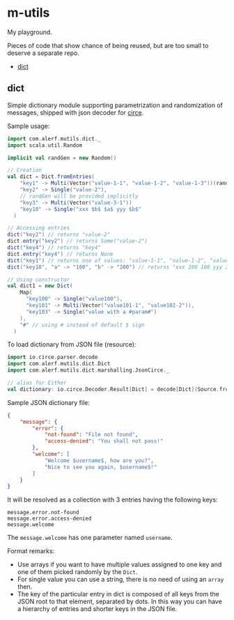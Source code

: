 # m-utils

My playground. 

Pieces of code that show chance of being reused, but are too small to
deserve a separate repo.

- [dict](#dict)

## dict
Simple dictionary module supporting parametrization and randomization of messages,
shipped with json decoder for [circe][circe].

Sample usage:
```Scala
import com.alerf.mutils.dict._
import scala.util.Random

implicit val randGen = new Random()

// Creation
val dict = Dict.fromEntries(
    "key1" -> Multi(Vector("value-1-1", "value-1-2", "value-1-3"))(randGen),
    "key2" -> Single("value-2"),
    // randGen will be provided implicitly
    "key3" -> Multi(Vector("value-3-1"))
    "key10" -> Single("xxx $b$ $a$ yyy $b$"
  )

// Accessing entries
dict("key2") // returns "value-2"
dict.entry("key2") // returns Some("value-2")
dict("key4") // returns "key4"
dict.entry("key4") // returns None
dict("key1") // returns one of values: "value-1-1", "value-1-2", "value-1-3"
dict("key10", "a" -> "100", "b" -> "200") // returns "xxx 200 100 yyy 200"

// Using constructor
val dict1 = new Dict(
    Map(
      "key100" -> Single("value100"),
      "key101" -> Multi(Vector("value101-1", "value102-2")),
      "key103" -> Single("value with a #param#")
    ),
    "#" // using # instead of default $ sign
  )
```


To load dictionary from JSON file (resource):
```Scala
import io.circe.parser.decode
import com.alerf.mutils.dict.Dict
import com.alerf.mutils.dict.marshalling.JsonCirce._

// alias for Either
val dictionary: io.circe.Decoder.Result[Dict] = decode[Dict](Source.fromResource("dictionary.json").mkString)
```

Sample JSON dictionary file:
```json
{
    "message": {
        "error": {
            "not-found": "File not found",
            "access-denied": "You shall not pass!"
        },
        "welcome": [
            "Welcome $username$, how are you?",
            "Nice to see you again, $username$!"
        ]
    }
}
```

It will be resolved as a collection with 3 entries having the following keys:
```
message.error.not-found
message.error.access-denied
message.welcome
```
The `message.welcome` has one parameter named `username`.


Format remarks:
- Use arrays if you want to have multiple values assigned to one key and
  one of them picked randomly by the `Dict`.
- For single value you can use a string, there is no need of using
  an `array` then.
- The key of the particular entry in dict is composed of all keys from the
  JSON root to that element, separated by dots. In this way you can have
  a hierarchy of entries and shorter keys in the JSON file.



[circe]: https://github.com/circe/circe

